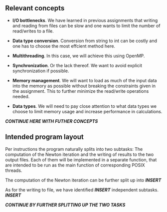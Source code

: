 ## Relevant concepts

- **I/O bottlenecks**.  We have learned in previous assignments that writing and reading from files can be slow and 
  one wants to limit the number of read/writes to a file.
  
- **Data type conversion**.  Conversion from string to int can be costly and one has to choose the most effcient method here.
  
- **Multithreading**.  In this case, we will achieve this using OpenMP.

- **Synchronization**.  Or the lack thereof. We want to avoid explicit synchronization if possible.

- **Memory management**.  We will want to load as much of the input data into the memory as possible without breaking 
   the constraints given in the assignment. This to further minimize the read/write operations needed.

- **Data types**.  We will need to pay close attention to what data types we choose to limit memory usage and increase 
   performance in calculations.

***CONTINUE HERE WITH FUTHER CONCEPTS***

## Intended program layout

Per instructions the program naturally splits into two subtasks: The
computation of the Newton iteration and the writing of results to the two
output files. Each of them will be implemented in a separate function, that are
intended to be run as the main function of corresponding POSIX threads.

The computation of the Newton iteration can be further split up into
***INSERT***

As for the writing to file, we have identified ***INSERT*** independent
subtasks. ***INSERT***

***CONTINUE BY FURTHER SPLITTING UP THE TWO TASKS***
